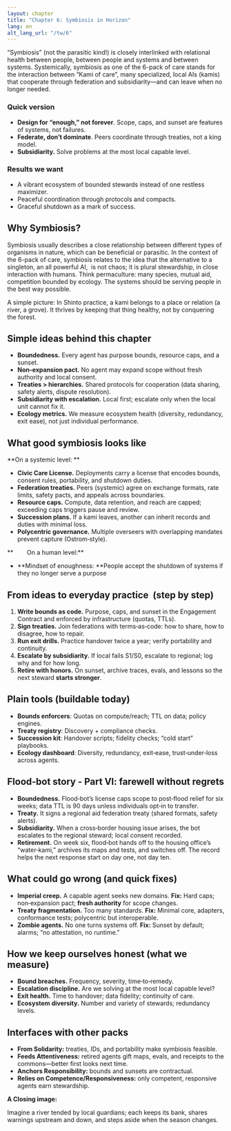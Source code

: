 ```yaml
---
layout: chapter
title: "Chapter 6: Symbiosis in Horizon"
lang: en
alt_lang_url: "/tw/6"
---
```


“Symbiosis” (not the parasitic kind!) is closely interlinked with relational health between people, between people and systems and between systems. Systemically, symbiosis as one of the 6-pack of care stands for the interaction between “Kami of care”, many specialized, local AIs (kamis) that cooperate through federation and subsidiarity—and can leave when no longer needed.

### Quick version

- **Design for “enough,” not forever**. Scope, caps, and sunset are features of systems, not failures.
- **Federate, don’t dominate**. Peers coordinate through treaties, not a king model.
- **Subsidiarity.** Solve problems at the most local capable level.

### Results we want

- A vibrant ecosystem of bounded stewards instead of one restless maximizer.
- Peaceful coordination through protocols and compacts.
- Graceful shutdown as a mark of success.

## Why Symbiosis?

Symbiosis usually describes a close relationship between different types of organisms in nature, which can be beneficial or parasitic. In the context of the 6-pack of care, symbiosis relates to the idea that the alternative to a singleton, an all powerful AI,  is not chaos; it is plural stewardship, in close interaction with humans. Think permaculture: many species, mutual aid, competition bounded by ecology. The systems should be serving people in the best way possible.

A simple picture: In Shinto practice, a kami belongs to a place or relation (a river, a grove). It thrives by keeping that thing healthy, not by conquering the forest.

## Simple ideas behind this chapter

- **Boundedness.** Every agent has purpose bounds, resource caps, and a sunset.
- **Non‑expansion pact.** No agent may expand scope without fresh authority and local consent.
- **Treaties > hierarchies.** Shared protocols for cooperation (data sharing, safety alerts, dispute resolution).
- **Subsidiarity with escalation.** Local first; escalate only when the local unit cannot fix it.
- **Ecology metrics.** We measure ecosystem health (diversity, redundancy, exit ease), not just individual performance.

## What good symbiosis looks like

**On a systemic level: **

- **Civic Care License.** Deployments carry a license that encodes bounds, consent rules, portability, and shutdown duties.
- **Federation treaties.** Peers (systemic) agree on exchange formats, rate limits, safety pacts, and appeals across boundaries.
- **Resource caps.** Compute, data retention, and reach are capped; exceeding caps triggers pause and review.
- **Succession plans.** If a kami leaves, another can inherit records and duties with minimal loss.
- **Polycentric governance.** Multiple overseers with overlapping mandates prevent capture (Ostrom‑style).

**        On a human level:**

- **Mindset of enoughness: **People accept the shutdown of systems if they no longer serve a purpose

## From ideas to everyday practice  (step by step)

1. **Write bounds as code.** Purpose, caps, and sunset in the Engagement Contract and enforced by infrastructure (quotas, TTLs).
1. **Sign treaties.** Join federations with terms‑as‑code: how to share, how to disagree, how to repair.
1. **Run exit drills.** Practice handover twice a year; verify portability and continuity.
1. **Escalate by subsidiarity.** If local fails S1/S0, escalate to regional; log why and for how long.
1. **Retire with honors.** On sunset, archive traces, evals, and lessons so the next steward **starts stronger**.

## Plain tools (buildable today)

- **Bounds enforcers**: Quotas on compute/reach; TTL on data; policy engines.
- **Treaty registry**: Discovery + compliance checks.
- **Succession kit**: Handover scripts; fidelity checks; “cold start” playbooks.
- **Ecology dashboard**: Diversity, redundancy, exit‑ease, trust‑under‑loss across agents.

## Flood‑bot story - Part VI: farewell without regrets

- **Boundedness.** Flood‑bot’s license caps scope to post‑flood relief for six weeks; data TTL is 90 days unless individuals opt‑in to transfer.
- **Treaty.** It signs a regional aid federation treaty (shared formats, safety alerts).
- **Subsidiarity.** When a cross‑border housing issue arises, the bot escalates to the regional steward; local consent recorded.
- **Retirement.** On week six, flood‑bot hands off to the housing office’s “water‑kami,” archives its maps and tests, and switches off. The record helps the next response start on day one, not day ten.

## What could go wrong (and quick fixes)

- **Imperial creep.** A capable agent seeks new domains. **Fix:** Hard caps; non‑expansion pact; **fresh authority** for scope changes.
- **Treaty fragmentation.** Too many standards. **Fix:** Minimal core, adapters, conformance tests; polycentric but interoperable.
- **Zombie agents.** No one turns systems off. **Fix:** Sunset by default; alarms; “no attestation, no runtime.”

## How we keep ourselves honest (what we measure)

- **Bound breaches.** Frequency, severity, time‑to‑remedy.
- **Escalation discipline.** Are we solving at the most local capable level?
- **Exit health.** Time to handover; data fidelity; continuity of care.
- **Ecosystem diversity.** Number and variety of stewards; redundancy levels.

## Interfaces with other packs

- **From Solidarity:** treaties, IDs, and portability make symbiosis feasible.
- **Feeds Attentiveness:** retired agents gift maps, evals, and receipts to the commons—better first looks next time.
- **Anchors Responsibility:** bounds and sunsets are contractual.
- **Relies on Competence/Responsiveness:** only competent, responsive agents earn stewardship.

**A Closing image:**

Imagine a river tended by local guardians; each keeps its bank, shares warnings upstream and down, and steps aside when the season changes.
